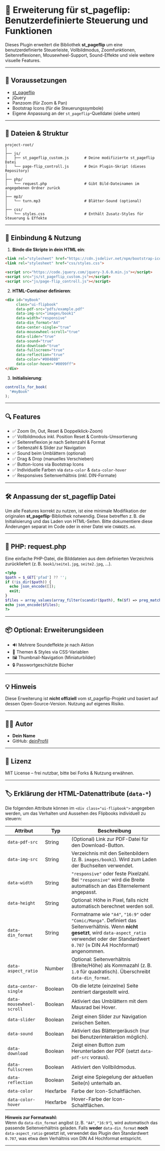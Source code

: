 # 📖 Erweiterung für st_pageflip: Benutzerdefinierte Steuerung und Funktionen

Dieses Plugin erweitert die Bibliothek **st_pageflip** um eine benutzerdefinierte Steuerleiste, Vollbildmodus, Zoomfunktionen, Seitenreflexionen, Mousewheel-Support, Sound-Effekte und viele weitere visuelle Features.

---

## 🔧 Voraussetzungen

- [st_pageflip](https://www.pagedflip.com/)
- jQuery
- Panzoom (für Zoom & Pan)
- Bootstrap Icons (für die Steuerungssymbole)
- Eigene Anpassung an der `st_pageflip`-Quelldatei (siehe unten)

---

## 📂 Dateien & Struktur

```
project-root/
│
├── js/
│   ├── st_pageflip_custom.js       # Deine modifizierte st_pageflip Datei
│   └── page-flip_controll.js       # Dein Plugin-Skript (dieses Repository)
│
├── php/
│   └── request.php                 # Gibt Bild-Dateinamen im angegebenen Ordner zurück
│
├── mp3/
│   └── turn.mp3                    # Blätter-Sound (optional)
│
├── css/
│   └── styles.css                  # Enthält Zusatz-Styles für Steuerung & Effekte
```

---

## 🚀 Einbindung & Nutzung

1. **Binde die Skripte in dein HTML ein**:

```html
<link rel="stylesheet" href="https://cdn.jsdelivr.net/npm/bootstrap-icons/font/bootstrap-icons.css">
<link rel="stylesheet" href="css/styles.css">

<script src="https://code.jquery.com/jquery-3.6.0.min.js"></script>
<script src="js/st_pageflip_custom.js"></script>
<script src="js/page-flip_controll.js"></script>
```

2. **HTML-Container definieren**:

```html
<div id="myBook" 
     class="ui-flipbook"
     data-pdf-src="pdfs/example.pdf"
     data-img-src="images/book1"
     data-width="responsive"
     data-din_format="A4"
     data-center-single="true"
     data-mousewheel-scroll="true"
     data-slider="true"
     data-sound="true"
     data-download="true"
     data-fullscreen="true"
     data-reflection="true"
     data-color="#004080"
     data-color-hover="#0099ff">
</div>
```

3. **Initialisierung**:

```javascript
controlls_for_book(
  "#myBook"
);
```

---

## 🔍 Features

- ✅ Zoom (In, Out, Reset & Doppelklick-Zoom)
- ✅ Vollbildmodus inkl. Position Reset & Controls-Umsortierung
- ✅ Seitenreflexion je nach Seitenzahl & Format
- ✅ Seitenzahl & Slider zur Navigation
- ✅ Sound beim Umblättern (optional)
- ✅ Drag & Drop (manuelles Verschieben)
- ✅ Button-Icons via Bootstrap Icons
- ✅ Individuelle Farben via `data-color` & `data-color-hover`
- ✅ Responsives Seitenverhältnis (inkl. DIN-Formate)

---

## 🛠️ Anpassung der st_pageflip Datei

Um alle Features korrekt zu nutzen, ist eine minimale Modifikation der originalen **st_pageflip**-Bibliothek notwendig. Diese betreffen z. B. die Initialisierung und das Laden von HTML-Seiten. Bitte dokumentiere diese Änderungen separat im Code oder in einer Datei wie `CHANGES.md`.

---

## 📜 PHP: request.php

Eine einfache PHP-Datei, die Bilddateien aus dem definierten Verzeichnis zurückliefert (z. B. `book1/seite1.jpg`, `seite2.jpg`, ...).

```php
<?php
$path = $_GET['pfad'] ?? '';
if (!is_dir($path)) {
  echo json_encode([]);
  exit;
}
$files = array_values(array_filter(scandir($path), fn($f) => preg_match('/\.(jpg|png|jpeg)$/i', $f)));
echo json_encode($files);
?>
```

---

## 📦 Optional: Erweiterungsideen

- 🔊 Mehrere Soundeffekte je nach Aktion
- 🎨 Themen & Styles via CSS-Variablen
- 🖼️ Thumbnail-Navigation (Miniaturbilder)
- 🔒 Passwortgeschützte Bücher

---

## 💡 Hinweis

Diese Erweiterung ist **nicht offiziell** vom st_pageflip-Projekt und basiert auf dessen Open-Source-Version. Nutzung auf eigenes Risiko.

---

## 🧑‍💻 Autor

- **Dein Name**
- GitHub: [deinProfil](https://github.com/deinProfil)

---

## 📄 Lizenz

MIT License – frei nutzbar, bitte bei Forks & Nutzung erwähnen.

---

## 🏷️ Erklärung der HTML-Datenattribute (`data-*`)

Die folgenden Attribute können im `<div class="ui-flipbook">` angegeben werden, um das Verhalten und Aussehen des Flipbooks individuell zu steuern:

| Attribut                 | Typ      | Beschreibung |
|--------------------------|----------|--------------|
| `data-pdf-src`           | String   | (Optional) Link zur PDF-Datei für den Download-Button. |
| `data-img-src`           | String   | Verzeichnis mit den Seitenbildern (z. B. `images/book1`). Wird zum Laden der Buchseiten verwendet. |
| `data-width`             | String   | `"responsive"` oder feste Pixelzahl. Bei `"responsive"` wird die Breite automatisch an das Elternelement angepasst. |
| `data-height`            | String   | Optional: Höhe in Pixel, falls nicht automatisch berechnet werden soll. |
| `data-din_format`        | String   | Formatname wie `"A4"`, `"16:9"` oder `"Comic/Manga"`. Definiert das Seitenverhältnis. Wenn **nicht gesetzt**, wird `data-aspect_ratio` verwendet oder der Standardwert `0.707` (≈ DIN A4 Hochformat) angenommen. |
| `data-aspect_ratio`      | Number   | Optional: Seitenverhältnis (Breite/Höhe) als Kommazahl (z. B. `1.0` für quadratisch). Überschreibt `data-din_format`. |
| `data-center-single`     | Boolean  | Ob die letzte (einzelne) Seite zentriert dargestellt wird. |
| `data-mousewheel-scroll` | Boolean  | Aktiviert das Umblättern mit dem Mausrad bei Hover. |
| `data-slider`            | Boolean  | Zeigt einen Slider zur Navigation zwischen Seiten. |
| `data-sound`             | Boolean  | Aktiviert das Blättergeräusch (nur bei Benutzerinteraktion möglich). |
| `data-download`          | Boolean  | Zeigt einen Button zum Herunterladen der PDF (setzt `data-pdf-src` voraus). |
| `data-fullscreen`        | Boolean  | Aktiviert den Vollbildmodus. |
| `data-reflection`        | Boolean  | Zeigt eine Spiegelung der aktuellen Seite(n) unterhalb an. |
| `data-color`             | Hexfarbe | Farbe der Icon-Schaltflächen. |
| `data-color-hover`       | Hexfarbe | Hover-Farbe der Icon-Schaltflächen. |

**Hinweis zur Formatwahl:**  
Wenn du `data-din_format` angibst (z. B. `"A4"`, `"16:9"`), wird automatisch das passende Seitenverhältnis geladen. Falls **weder** `data-din_format` **noch** `data-aspect_ratio` gesetzt ist, verwendet das Plugin den Standardwert `0.707`, was etwa dem Verhältnis von DIN A4 Hochformat entspricht.

---
